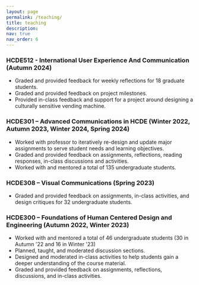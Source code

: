 ```yaml
---
layout: page
permalink: /teaching/
title: teaching
description:
nav: true
nav_order: 6
---
```

<h3>HCDE512 - International User Experience And Communication (Autumn 2024)</h3>
<ul>
<li>Graded and provided feedback for weekly reflections for 18 graduate students.</li>
<li>Graded and provided feedback on project milestones.</li>
<li>Provided in-class feedback and support for a project around designing a culturally sensitive vending machine.</li>
</ul>
<h3>HCDE301 – Advanced Communications in HCDE (Winter 2022, Autumn 2023, Winter 2024, Spring 2024)</h3>
<ul>
<li>Worked with professor to iteratively re-design and update major assignments to serve student needs and learning objectives.</li> 
<li>Graded and provided feedback on assignments, reflections, reading responses, in-class discussions and activities.</li>
<li>Worked with and mentored a total of 135 undergraduate students.</li>
</ul>

<h3>HCDE308 – Visual Communications (Spring 2023)</h3>
<ul>
<li>Graded and provided feedback on assignments, in-class activities, and design critiques for 32 undergraduate students.</li>
</ul>

<h3>HCDE300 – Foundations of Human Centered Design and Engineering (Autumn 2022, Winter 2023)</h3>
<ul>
<li>Worked with and mentored a total of 46 undergraduate students (30 in Autumn '22 and 16 in Winter '23)</li>
<li>Planned, taught, and moderated discussion sections.</li>
<li>Designed and moderated in-class activities to help students gain a deeper understanding of the course material.</li>
<li>Graded and provided feedback on assignments, reflections, discussions, and in-class activities.</li>
</ul>


